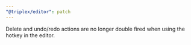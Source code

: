 ```yaml
---
"@triplex/editor": patch
---
```


Delete and undo/redo actions are no longer double fired when using the hotkey in
the editor.
